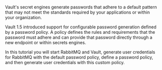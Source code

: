 Vault's secret engines generate passwords that adhere to a default pattern that
may not meet the standards required by your applications or within your
organization.

Vault 1.5 introduced support for configurable password generation defined by
a password policy. A policy defines the rules and requirements that the password
must adhere and can provide that password directly through a new endpoint or
within secrets engines.

In this tutorial you will start RabbitMQ and Vault, generate user credentials
for RabbitMQ with the default password policy, define a password policy, and
then generate user credentials with this custom policy.

